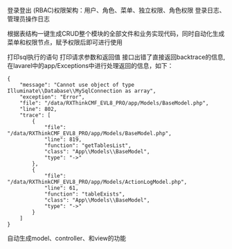 登录登出
(RBAC)权限架构：用户、角色、菜单、独立权限、角色权限
登录日志、管理员操作日志


根据表结构一键生成CRUD整个模块的全部文件和业务实现代码，同时自动化生成菜单和权限节点，赋予权限后即可进行使用


打印sql执行的语句
打印请求参数和返回值
接口出错了直接返回backtrace的信息,在lavarel中的app/Exceptions中进行处理返回的信息，如下：
```
{
    "message": "Cannot use object of type Illuminate\\Database\\MySqlConnection as array",
    "exception": "Error",
    "file": "/data/RXThinkCMF_EVL8_PRO/app/Models/BaseModel.php",
    "line": 802,
    "trace": [
        {
            "file": "/data/RXThinkCMF_EVL8_PRO/app/Models/BaseModel.php",
            "line": 819,
            "function": "getTablesList",
            "class": "App\\Models\\BaseModel",
            "type": "->"
        },
        {
            "file": "/data/RXThinkCMF_EVL8_PRO/app/Models/ActionLogModel.php",
            "line": 61,
            "function": "tableExists",
            "class": "App\\Models\\BaseModel",
            "type": "->"
        }
    ]    
}
```


自动生成model、controller、和view的功能



